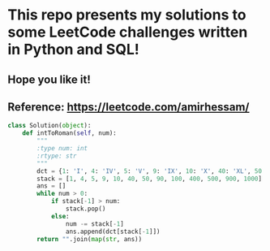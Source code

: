 # This repo presents my solutions to some LeetCode challenges written in Python and SQL!

## Hope you like it!
## Reference: https://leetcode.com/amirhessam/


```python
class Solution(object):
    def intToRoman(self, num):
        """
        :type num: int
        :rtype: str
        """
        dct = {1: 'I', 4: 'IV', 5: 'V', 9: 'IX', 10: 'X', 40: 'XL', 50: 'L', 90: 'XC', 100: 'C', 400: 'CD', 500: 'D', 900: 'CM', 1000: 'M'}
        stack = [1, 4, 5, 9, 10, 40, 50, 90, 100, 400, 500, 900, 1000]
        ans = []
        while num > 0:
            if stack[-1] > num:
                stack.pop()
            else:
                num -= stack[-1]
                ans.append(dct[stack[-1]])
        return "".join(map(str, ans))      

```

